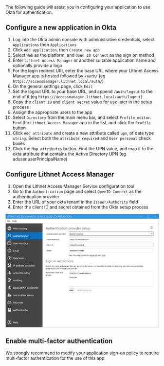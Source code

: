 The following guide will assist you in configuring your application to use Okta for authentication. 

## Configure a new application in Okta
1. Log into the Okta admin console with administrative credentials, select `Applications` then `Applications`
2. Click `Add application`, then `Create new app`
3. Select `Web` as the platform, and `Open ID Connect` as the sign on method
3. Enter `Lithnet Access Manager` or another suitable application name and optionally provide a logo
4. For the login redirect URI, enter the base URL where your Lithnet Access Manager app is hosted followed by `/auth/` (eg `https://accessmanager.lithnet.local/auth/`)
5. On the general settings page, click `Edit`
6. Set the logout URL to your base URL, and append `/auth/logout` to the end of it (eg `https://accessmanager.lithnet.local/auth/logout`)
7. Copy the `client ID` and `client secret` value for use later in the setup process
8. Assign the appropriate users to the app
9. Select `Directory` from the main menu bar, and select `Profile editor`. Find the `Lithnet Access Manager` app in the list, and click the `Profile` button
10. Click `Add attribute` and create a new attribute called `upn`, of data type `string`. Select both the `attribute required` and `User personal` check boxes
11. Click the `Map attributes` button. Find the UPN value, and map it to the okta attribute that contains the Active Directory UPN (eg aduser.userPrincipalName)

## Configure Lithnet Access Manager
1. Open the Lithnet Access Manager Service configuration tool
2. Go to the `Authentication` page and select `OpenID Connect` as the authentication provider
3. Enter the URL of your okta tenant in the `Issuer/Authority` field
4. Enter the client ID and secret obtained from the Okta setup process

![](images/ui-page-authentication-oidc.png)

## Enable multi-factor authentication
We strongly recommend to modify your application sign-on policy to require multi-factor authentication for the use of this app.